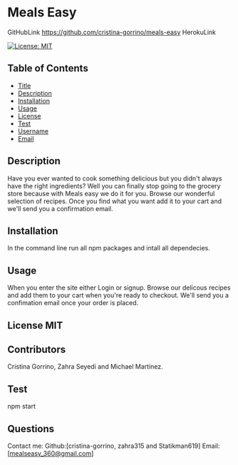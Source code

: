 # Meals Easy

GitHubLink https://github.com/cristina-gorrino/meals-easy
HerokuLink

[![License: MIT](https://img.shields.io/badge/License-MIT-yellow.svg)](https://opensource.org/licenses/MIT)

## Table of Contents

- [Title](#Title)
- [Description](#description)
- [Installation](#installation)
- [Usage](#usage)
- [License](#license)
- [Test](#test)
- [Username](#username)
- [Email](#license)

## Description

Have you ever wanted to cook something delicious but you didn't always
have the right ingredients? Well you can finally stop going to the grocery
store because with Meals easy we do it for you. Browse our wonderful
selection of recipes. Once you find what you want add it to your cart and
we'll send you a confirmation email.

## Installation

In the command line run all npm packages and intall all dependecies.

## Usage

When you enter the site either Login or signup. Browse our delicous recipes and add them to your cart when you're ready to checkout. We'll send you a confimation email once your order is placed.

## License MIT

## Contributors

Cristina Gorrino, Zahra Seyedi and Michael Martinez.

## Test

npm start

## Questions

Contact me:
Github:[cristina-gorrino, zahra315 and Statikman619]
Email:[mealseasy_360@gmail.com]
